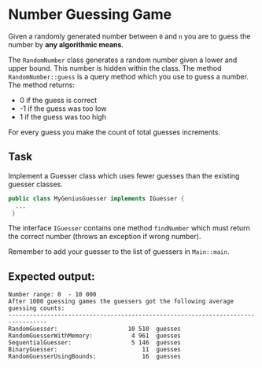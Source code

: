 # Number Guessing Game
Given a randomly generated number between ``0`` and ``n`` you are to guess the number by **any algorithmic means**.

The ``RandomNumber`` class generates a random number given a lower and upper bound. This number is hidden within the class.
The method ``RandomNumber::guess`` is a query method which you use to guess a number. The method returns:
 * 0 if the guess is correct
 * -1 if the guess was too low
 * 1 if the guess was too high

For every guess you make the count of total guesses increments. 

## Task
Implement a Guesser class which uses fewer guesses than the existing guesser classes. 
```java
public class MyGeniusGuesser implements IGuesser {
  ...
 }
 ```
 The interface ``IGuesser`` contains one method ``findNumber`` which must return the correct number (throws an exception if wrong number).
 
 Remember to add your guesser to the list of guessers in ``Main::main``.
 
 ## Expected output:
 ```
Number range: 0  - 10 000 
After 1000 guessing games the guessers got the following average guessing counts:
---------------------------------------------------------------------------------
RandomGuesser:                    10 510  guesses
RandomGuesserWithMemory:           4 961  guesses
SequentialGuesser:                 5 146  guesses
BinaryGuesser:                        11  guesses
RandomGuesserUsingBounds:             16  guesses
```

